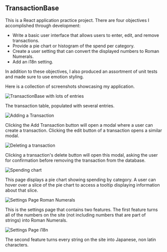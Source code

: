 ## TransactionBase
This is a React application practice project. There are four objectives I accomplished through development:

 - Write a basic user interface that allows users to enter, edit, and remove transactions.
 - Provide a pie chart or histogram of the spend per category.
 - Create a user setting that can convert the displayed numbers to Roman Numerals.
 - Add an i18n setting.

In addition to these objectives, I also produced an assortment of unit tests and made sure to use emotion styling.
 
Here is a collection of screenshots showcasing my application.

![TransactionBase with lots of entries](https://user-images.githubusercontent.com/85265513/146631807-8a64147c-67d8-4736-8ba0-62c40d4d4776.PNG)

The transaction table, populated with several entries.

![Adding a Transaction](https://user-images.githubusercontent.com/85265513/146631816-c0e60e59-6538-4655-8b75-a39e5815ad91.PNG)

Clicking the Add Transaction button will open a modal where a user can create a transaction. Clicking the edit button of a transaction opens a similar modal.

![Deleting a transaction](https://user-images.githubusercontent.com/85265513/146631819-e09b0f7f-5c14-4685-ba51-bb435ba21c84.PNG)

Clicking a transaction's delete button will open this modal, asking the user for confirmation before removing the transaction from the database.

![Spending chart](https://user-images.githubusercontent.com/85265513/146631823-08855e41-2616-4544-8a95-6f87e9e4c8b8.PNG)

This page displays a pie chart showing spending by category. A user can hover over a slice of the pie chart to access a tooltip displaying information about that slice.

![Settings Page Roman Numerals](https://user-images.githubusercontent.com/85265513/146631828-50e02938-ddf2-4250-bafa-d77493610b0c.PNG)

This is the settings page that contains two features. The first feature turns all of the numbers on the site (not including numbers that are part of strings) into Roman Numerals.

![Settings Page i18n](https://user-images.githubusercontent.com/85265513/146631839-4628ccee-ad0d-45d1-9e93-dcecba5de468.PNG)

The second feature turns every string on the site into Japanese, non latin characters. 
